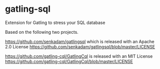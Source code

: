 # gatling-sql

Extension for Gatling to stress your SQL database

Based on the following two projects.

https://github.com/senkadam/gatlingsql which is released with an Apache 2.0 License
https://github.com/senkadam/gatlingsql/blob/master/LICENSE

https://github.com/gatling-cql/GatlingCql is released with an MIT License
https://github.com/gatling-cql/GatlingCql/blob/master/LICENSE
